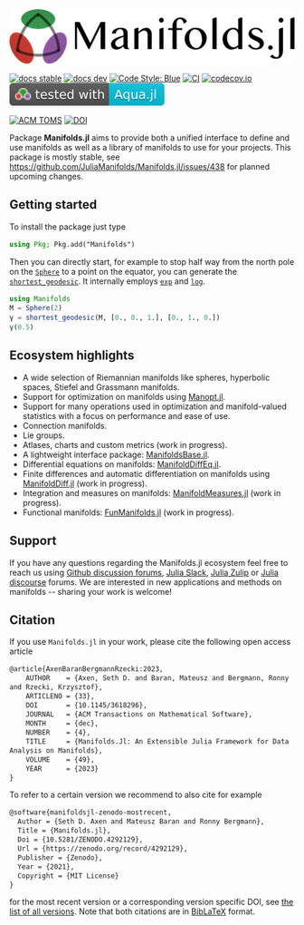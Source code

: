 <div align="center">
    <picture>
        <source media="(prefers-color-scheme: dark)" srcset="https://github.com/JuliaManifolds/Manifolds.jl/raw/master/docs/src/assets/logo-text-readme-dark.png">
      <img alt="Manifolds.jl logo with text on the side" src="https://github.com/JuliaManifolds/Manifolds.jl/raw/master/docs/src/assets/logo-text-readme.png">
    </picture>
</div>

[![docs stable](https://img.shields.io/badge/docs-stable-blue.svg)](https://juliamanifolds.github.io/Manifolds.jl/stable/)
[![docs dev](https://img.shields.io/badge/docs-dev-blue.svg)](https://juliamanifolds.github.io/Manifolds.jl/latest/)  [![Code Style: Blue](https://img.shields.io/badge/code%20style-blue-4495d1.svg)](https://github.com/invenia/BlueStyle)
[![CI](https://github.com/JuliaManifolds/Manifolds.jl/actions/workflows/ci.yml/badge.svg)](https://github.com/JuliaManifolds/Manifolds.jl/actions?query=workflow%3ACI+branch%3Amaster)
[![codecov.io](http://codecov.io/github/JuliaManifolds/Manifolds.jl/coverage.svg?branch=master)](https://codecov.io/gh/JuliaManifolds/Manifolds.jl/)
[![Aqua QA](https://raw.githubusercontent.com/JuliaTesting/Aqua.jl/master/badge.svg)](https://github.com/JuliaTesting/Aqua.jl)

[![ACM TOMS](https://img.shields.io/badge/ACM%20TOMS-10.1145%2F3618296-blue.svg)](http://doi.org/10.1145/3618296)
[![DOI](https://zenodo.org/badge/190447542.svg)](https://zenodo.org/badge/latestdoi/190447542)

Package __Manifolds.jl__ aims to provide both a unified interface to define and
use manifolds as well as a library of manifolds to use for your projects.
This package is mostly stable, see https://github.com/JuliaManifolds/Manifolds.jl/issues/438 for planned upcoming changes.

## Getting started

To install the package just type

```julia
using Pkg; Pkg.add("Manifolds")
```

Then you can directly start, for example to stop half way from the north pole on the [`Sphere`](https://juliamanifolds.github.io/Manifolds.jl/stable/manifolds/sphere.html) to a point on the equator, you can generate the [`shortest_geodesic`](https://juliamanifolds.github.io/ManifoldsBase.jl/stable/functions.html#ManifoldsBase.shortest_geodesic-Tuple{AbstractManifold,%20Any,%20Any}).
It internally employs [`exp`](https://juliamanifolds.github.io/ManifoldsBase.jl/stable/functions.html#Base.exp-Tuple{AbstractManifold,%20Any,%20Any}) and [`log`](https://juliamanifolds.github.io/ManifoldsBase.jl/stable/functions.html#Base.log-Tuple{AbstractManifold,%20Any,%20Any}).

```julia
using Manifolds
M = Sphere(2)
γ = shortest_geodesic(M, [0., 0., 1.], [0., 1., 0.])
γ(0.5)
```

## Ecosystem highlights

* A wide selection of Riemannian manifolds like spheres, hyperbolic spaces, Stiefel and Grassmann manifolds.
* Support for optimization on manifolds using [Manopt.jl](https://github.com/JuliaManifolds/Manopt.jl/).
* Support for many operations used in optimization and manifold-valued statistics with a focus on performance and ease of use.
* Connection manifolds.
* Lie groups.
* Atlases, charts and custom metrics (work in progress).
* A lightweight interface package: [ManifoldsBase.jl](https://github.com/JuliaManifolds/ManifoldsBase.jl).
* Differential equations on manifolds: [ManifoldDiffEq.jl](https://github.com/JuliaManifolds/ManifoldDiffEq.jl).
* Finite differences and automatic differentiation on manifolds using [ManifoldDiff.jl](https://github.com/JuliaManifolds/ManifoldDiff.jl) (work in progress).
* Integration and measures on manifolds: [ManifoldMeasures.jl](https://github.com/JuliaManifolds/ManifoldMeasures.jl) (work in progress).
* Functional manifolds: [FunManifolds.jl](https://github.com/JuliaManifolds/FunManifolds.jl) (work in progress).

## Support

If you have any questions regarding the Manifolds.jl ecosystem feel free to reach us using [Github discussion forums](https://github.com/JuliaManifolds/Manifolds.jl/discussions), [Julia Slack](https://julialang.org/slack/), [Julia Zulip](https://julialang.zulipchat.com/) or [Julia discourse](https://discourse.julialang.org/) forums. We are interested in new applications and methods on manifolds -- sharing your work is welcome!

## Citation

If you use `Manifolds.jl` in your work, please cite the following open access article

```biblatex
@article{AxenBaranBergmannRzecki:2023,
    AUTHOR    = {Axen, Seth D. and Baran, Mateusz and Bergmann, Ronny and Rzecki, Krzysztof},
    ARTICLENO = {33},
    DOI       = {10.1145/3618296},
    JOURNAL   = {ACM Transactions on Mathematical Software},
    MONTH     = {dec},
    NUMBER    = {4},
    TITLE     = {Manifolds.Jl: An Extensible Julia Framework for Data Analysis on Manifolds},
    VOLUME    = {49},
    YEAR      = {2023}
}
```

To refer to a certain version we recommend to also cite for example

```biblatex
@software{manifoldsjl-zenodo-mostrecent,
  Author = {Seth D. Axen and Mateusz Baran and Ronny Bergmann},
  Title = {Manifolds.jl},
  Doi = {10.5281/ZENODO.4292129},
  Url = {https://zenodo.org/record/4292129},
  Publisher = {Zenodo},
  Year = {2021},
  Copyright = {MIT License}
}
```

for the most recent version or a corresponding version specific DOI, see [the list of all versions](https://zenodo.org/search?page=1&size=20&q=conceptrecid:%224292129%22&sort=-version&all_versions=True).
Note that both citations are in [BibLaTeX](https://ctan.org/pkg/biblatex) format.
